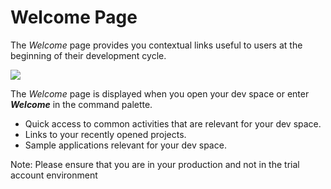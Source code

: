 <!-- loio28f418e485e54eda828bb0ce0572dbff -->

# Welcome Page

The *Welcome* page provides you contextual links useful to users at the beginning of their development cycle.

![](images/Welcome_page_a9949b9.png)

The *Welcome* page is displayed when you open your dev space or enter ***Welcome*** in the command palette.

-   Quick access to common activities that are relevant for your dev space.
-   Links to your recently opened projects.
-   Sample applications relevant for your dev space.

Note: Please ensure that you are in your production and not in the trial account environment
